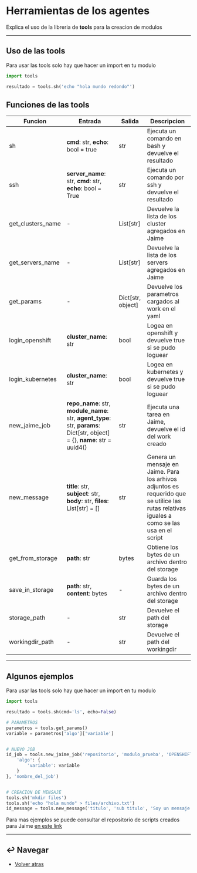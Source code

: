 # Herramientas de los agentes

Explica el uso de la libreria de **tools** para la creacion de modulos

---

## Uso de las tools

Para usar las tools solo hay que hacer un import en tu modulo

```python
import tools

resultado = tools.sh('echo "hola mundo redondo"')
```

## Funciones de las tools

| Funcion           | Entrada                                                                                       | Salida                | Descripcion                                               |
| ---               | ---                                                                                           | ---                   | ---                                                       |
| sh                | **cmd**: str, **echo**: bool = true                                                           | str                   | Ejecuta un comando en bash y devuelve el resultado        |
| ssh               | **server_name**: str, **cmd**: str, **echo**: bool = True                                     | str                   | Ejecuta un comando por ssh y devuelve el resultado        |
| get_clusters_name | -                                                                                             | List[str]             | Devuelve la lista de los cluster agregados en Jaime       |
| get_servers_name  | -                                                                                             | List[str]             | Devuelve la lista de los servers agregados en Jaime       |
| get_params        | -                                                                                             | Dict[str, object]     | Devuelve los parametros cargados al work en el yaml       |
| login_openshift   | **cluster_name**: str                                                                         | bool                  | Logea en openshift y devuelve true si se pudo loguear     |
| login_kubernetes  | **cluster_name**: str                                                                         | bool                  | Logea en kubernetes y devuelve true si se pudo loguear    |
| new_jaime_job     | **repo_name**: str, **module_name**: str, **agent_type**: str, **params**: Dict[str, object] = {}, **name**: str = uuid4() | str                   | Ejecuta una tarea en Jaime, devuelve el id del work creado |
| new_message       | **title**: str, **subject**: str, **body**: str, **files**: List[str] = [] | str                   | Genera un mensaje en Jaime. Para los arhivos adjuntos es requerido que se utilice las rutas relativas iguales a como se las usa en el script |
| get_from_storage  | **path**: str  | bytes | Obtiene los bytes de un archivo dentro del storage |
| save_in_storage  | **path**: str, **content**: bytes | - | Guarda los bytes de un archivo dentro del storage |
| storage_path  | - | str | Devuelve el path del storage |
| workingdir_path  | - | str | Devuelve el path del workingdir |

---

## Algunos ejemplos

Para usar las tools solo hay que hacer un import en tu modulo

```python
import tools

resultado = tools.sh(cmd='ls', echo=False)

# PARAMETROS
parametros = tools.get_params()
variable = parametros['algo']['variable']


# NUEVO JOB
id_job = tools.new_jaime_job('repositorio', 'modulo_prueba', 'OPENSHIFT', {
    'algo': {
        'variable': variable
    }
}, 'nombre_del_job')


# CREACION DE MENSAJE
tools.sh('mkdir files')
tools.sh('echo "hola mundo" > files/archivo.txt')
id_message = tools.new_message('titulo', 'sub titulo', 'Soy un mensaje muy feliz :)', ['files/archivo.txt'])

```

Para mas ejemplos se puede consultar el repositorio de scripts creados para Jaime [en este link](https://github.com/jaime-project/repo-jaime-modules)

---

## :leftwards_arrow_with_hook: Navegar

* [Volver atras](../README.md)
